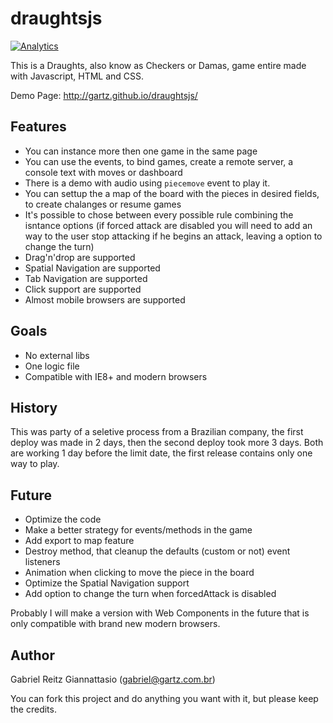 draughtsjs
==========

[![Analytics](https://ga-beacon.appspot.com/UA-24619548-7/draughtsjs/readme)](https://github.com/igrigorik/ga-beacon)

This is a Draughts, also know as Checkers or Damas, game entire made with Javascript, HTML and CSS.

Demo Page: http://gartz.github.io/draughtsjs/

Features
--------

 - You can instance more then one game in the same page
 - You can use the events, to bind games, create a remote server, a console text with moves or dashboard
 - There is a demo with audio using `piecemove` event to play it.
 - You can settup the a map of the board with the pieces in desired fields, to create chalanges or resume games
 - It's possible to chose between every possible rule combining the isntance options (if forced attack are disabled you will need to add an way to the user stop attacking if he begins an attack, leaving a option to change the turn)
 - Drag'n'drop are supported
 - Spatial Navigation are supported
 - Tab Navigation are supported
 - Click support are supported
 - Almost mobile browsers are supported

Goals
-----

 - No external libs
 - One logic file
 - Compatible with IE8+ and modern browsers

History
-------

This was party of a seletive process from a Brazilian company, the first deploy was made in 2 days, then 
the second deploy took more 3 days. Both are working 1 day before the limit date, the first release contains only one way to play.

Future
------

 - Optimize the code
 - Make a better strategy for events/methods in the game
 - Add export to map feature
 - Destroy method, that cleanup the defaults (custom or not) event listeners
 - Animation when clicking to move the piece in the board
 - Optimize the Spatial Navigation support
 - Add option to change the turn when forcedAttack is disabled

Probably I will make a version with Web Components in the future that is only compatible with brand new 
modern browsers.

Author
------

Gabriel Reitz Giannattasio (gabriel@gartz.com.br)

You can fork this project and do anything you want with it, but please keep the credits.
